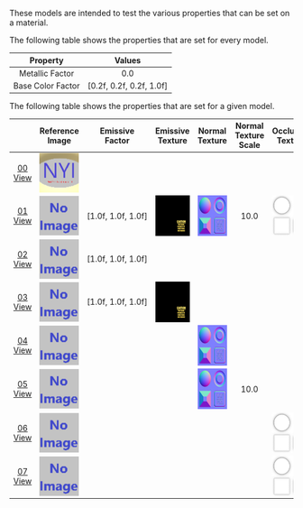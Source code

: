 These models are intended to test the various properties that can be set on a material.  

The following table shows the properties that are set for every model.  


Property | **Values**
:---: | :---:
Metallic Factor | 0.0
Base Color Factor | [0.2f,&nbsp;0.2f,&nbsp;0.2f,&nbsp;1.0f]

 
The following table shows the properties that are set for a given model.  


|   | Reference Image | Emissive Factor | Emissive Texture | Normal Texture | Normal Texture Scale | Occlusion Texture | Occlusion Texture Strength
:---: | :---: | :---: | :---: | :---: | :---: | :---: | :---:
[00](Material_00.gltf)<br>[View](https://sandbox.babylonjs.com/) | <img src="ReferenceImages/Material_00.png" align="middle"> |   |   |   |   |   |  
[01](Material_01.gltf)<br>[View](https://sandbox.babylonjs.com/) | <img src="ReferenceImages/Material_01.png" align="middle"> | [1.0f,&nbsp;1.0f,&nbsp;1.0f] | <img src="Textures/Emissive_Plane.png" height="72" width="72" align="middle"> | <img src="Textures/Normal_Plane.png" height="72" width="72" align="middle"> | 10.0 | <img src="Textures/Occlusion_Plane.png" height="72" width="72" align="middle"> | 0.5
[02](Material_02.gltf)<br>[View](https://sandbox.babylonjs.com/) | <img src="ReferenceImages/Material_02.png" align="middle"> | [1.0f,&nbsp;1.0f,&nbsp;1.0f] |   |   |   |   |  
[03](Material_03.gltf)<br>[View](https://sandbox.babylonjs.com/) | <img src="ReferenceImages/Material_03.png" align="middle"> | [1.0f,&nbsp;1.0f,&nbsp;1.0f] | <img src="Textures/Emissive_Plane.png" height="72" width="72" align="middle"> |   |   |   |  
[04](Material_04.gltf)<br>[View](https://sandbox.babylonjs.com/) | <img src="ReferenceImages/Material_04.png" align="middle"> |   |   | <img src="Textures/Normal_Plane.png" height="72" width="72" align="middle"> |   |   |  
[05](Material_05.gltf)<br>[View](https://sandbox.babylonjs.com/) | <img src="ReferenceImages/Material_05.png" align="middle"> |   |   | <img src="Textures/Normal_Plane.png" height="72" width="72" align="middle"> | 10.0 |   |  
[06](Material_06.gltf)<br>[View](https://sandbox.babylonjs.com/) | <img src="ReferenceImages/Material_06.png" align="middle"> |   |   |   |   | <img src="Textures/Occlusion_Plane.png" height="72" width="72" align="middle"> |  
[07](Material_07.gltf)<br>[View](https://sandbox.babylonjs.com/) | <img src="ReferenceImages/Material_07.png" align="middle"> |   |   |   |   | <img src="Textures/Occlusion_Plane.png" height="72" width="72" align="middle"> | 0.5
 
